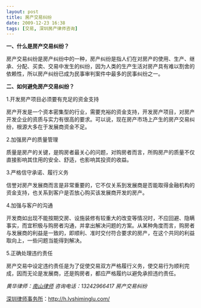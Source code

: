 ```yaml
---
layout: post
title: 房产交易纠纷
date: 2009-12-23 16:38
tags: [交易, 深圳房产律师咨询]
---
```

<strong>一、什么是房产交易纠纷？</strong>

房产交易纠纷是房产纠纷中的一种，房产纠纷是指人们在对房产的使用、生产、继承、分配、买卖、交易中发生的纠纷，因为人类的生产生活对房产具有难以割舍的依赖性，所以房产纠纷已成为民事审判案件中最多的民事纠纷之一。

<strong>二、如何避免房产交易纠纷？</strong>

1.开发房产项目必须要有充足的资金支持

房产开发是一个资本密集型的行业，需要充裕的资金支持，开发房产项目，对房产开发企业的资质与实力有很高的要求。可以说，现在房产市场上产生的房产交易纠纷，根源大多在于发展商资金不足。

2.加强房产的质量管理

质量是房产的关键，是购房者最关心的问题，对购房者而言，所购房产的质量不仅直接影响其住用的安全、舒适，也影响其投资的收益。

3.严格信守承诺、履行义务

信誉对房产发展商而言是非常重要的，它不仅关系到发展商是否能取得金融机构的资金支持，也关系到客户是否放心购买该发展商开发的房产。

4.加强与客户的沟通

开发商如出现不能按期交房、设施装修有较重大的改变等情况时，不应回避、隐瞒事实，而宜积极与购房者沟通，并拿出解决问题的方案。从某种角度而言，购房者与发展商的利益是一致的，即顺利、准时交付符合要求的房产，在这个共同的利益取向上，一些问题当能得到解决。

5.正确处理违约责任

房产交易中设定违约责任是为了促使交易双方严格履行义务，使交易行为顺利完成，因而无论是发展商，还是购房者，都应严格履约以避免承担违约责任。

<em>黄华律师：<a href="http://h.lvshiminglu.com/" target="_self">南山律师</a>
咨询电话：13242966417
房产交易纠纷</em>

<a href="http://h.lvshiminglu.com/">深圳律师事务所</a>：<a href="http://h.lvshiminglu.com/">http://h.lvshiminglu.com/</a>

